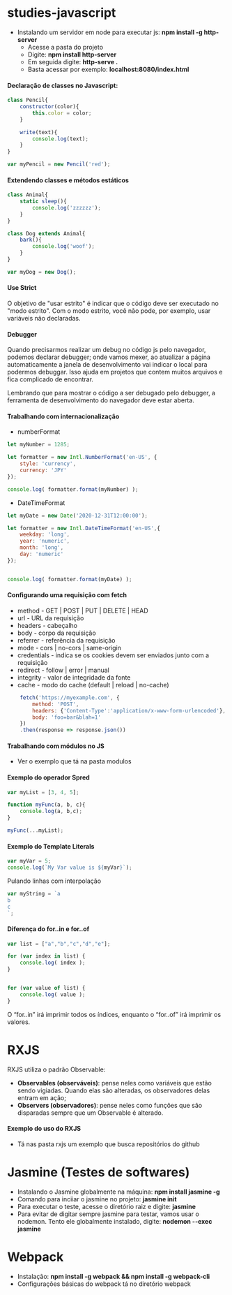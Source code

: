 # studies-javascript

- Instalando um servidor em node para executar js: **npm install -g http-server**
    - Acesse a pasta do projeto
    - Digite: **npm install http-server**
    - Em seguida digite:  **http-serve .**
    - Basta acessar por exemplo: **localhost:8080/index.html**

#### Declaração de classes no Javascript:

```javascript
class Pencil{
    constructor(color){
        this.color = color;
    }

    write(text){
        console.log(text);
    }
}

var myPencil = new Pencil('red');
```

#### Extendendo classes e métodos estáticos

```javascript
class Animal{
    static sleep(){
        console.log('zzzzzz');
    }
}

class Dog extends Animal{
    bark(){
        console.log('woof');
    }
}

var myDog = new Dog();
```

#### Use Strict

O objetivo de "usar estrito" é indicar que o código deve ser executado no "modo estrito". Com o modo estrito, você não pode, por exemplo, usar variáveis ​​não declaradas.

#### Debugger

Quando precisarmos realizar um debug no código js pelo navegador, podemos declarar debugger; onde vamos mexer, ao atualizar a página automaticamente a janela de desenvolvimento vai indicar o local para podermos debuggar.
Isso ajuda em projetos que contem muitos arquivos e fica complicado de encontrar.

Lembrando que para mostrar o código a ser debugado pelo debugger, a ferramenta de desenvolvimento do navegador deve estar aberta.

#### Trabalhando com internacionalização 

- numberFormat

```javascript
let myNumber = 1285;

let formatter = new Intl.NumberFormat('en-US', {
	style: 'currency',
	currency: 'JPY'
});

console.log( formatter.format(myNumber) );
```

- DateTimeFormat

```javascript
let myDate = new Date('2020-12-31T12:00:00');

let formatter = new Intl.DateTimeFormat('en-US',{
	weekday: 'long',
	year: 'numeric',
	month: 'long',
	day: 'numeric'
});


console.log( formatter.format(myDate) );
```

#### Configurando uma requisição com fetch

- method - GET | POST | PUT | DELETE | HEAD
- url - URL da requisição
- headers - cabeçalho
- body - corpo da requisição
- referrer - referência da requisição
- mode - cors | no-cors | same-origin
- credentials - indica se os cookies devem ser enviados junto com a requisição
- redirect - follow | error | manual
- integrity - valor de integridade da fonte
- cache - modo do cache (default | reload | no-cache)

```javascript
    fetch('https://myexample.com', {
        method: 'POST',
        headers: {'Content-Type':'application/x-www-form-urlencoded'},
        body: 'foo=bar&blah=1'
    })
    .then(response => response.json())
```

#### Trabalhando com módulos no JS

- Ver o exemplo que tá na pasta modulos

#### Exemplo do operador Spred

```javascript
var myList = [3, 4, 5];

function myFunc(a, b, c){
    console.log(a, b,c);
}

myFunc(...myList);
```

#### Exemplo do Template Literals

```javascript
var myVar = 5;
console.log(`My Var value is ${myVar}`);
```

Pulando linhas com interpolação

```javascript
var myString = `a
b
c
`;
```

#### Diferença do for..in e for..of

```javascript
var list = ["a","b","c","d","e"];

for (var index in list) {
    console.log( index );
}


for (var value of list) {
    console.log( value );
}
```

O “for..in” irá imprimir todos os índices, enquanto o “for..of” irá imprimir os valores.

# RXJS

RXJS utiliza o padrão Observable:

- **Observables (observáveis)**: pense neles como variáveis que estão sendo vigiadas. Quando elas são alteradas, os observadores delas entram em ação;
- **Observers (observadores)**: pense neles como funções que são disparadas sempre que um Observable é alterado.

#### Exemplo do uso do RXJS

- Tá nas pasta rxjs um exemplo que busca repositórios do github

# Jasmine (Testes de softwares)

- Instalando o Jasmine globalmente na máquina: **npm install jasmine -g**
- Comando para inciiar o jasmine no projeto: **jasmine init**
- Para executar o teste, acesse o diretório raiz e digite: **jasmine**
- Para evitar de digitar sempre jasmine para testar, vamos usar o nodemon. Tento ele globalmente instalado, digite: **nodemon --exec jasmine**

# Webpack

- Instalação: **npm install -g webpack && npm install -g webpack-cli**
- Configurações básicas do webpack tá no diretório webpack
